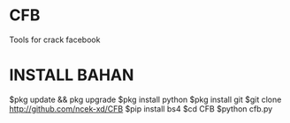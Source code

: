 # CFB
Tools for crack facebook
# INSTALL BAHAN

$pkg update && pkg upgrade
$pkg install python
$pkg install git
$git clone http://github.com/ncek-xd/CFB
$pip install bs4
$cd CFB
$python cfb.py
